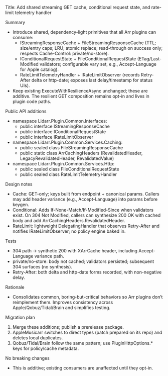 Title: Add shared streaming GET cache, conditional request state, and rate-limit telemetry handler

Summary
- Introduce shared, dependency-light primitives that all Arr plugins can consume:
  - IStreamingResponseCache + FileStreamingResponseCache (TTL; size/entry caps; LRU; atomic replace; read-through on success only; respects Cache-Control: private/no-store).
  - IConditionalRequestState + FileConditionalRequestState (ETag/Last-Modified validators; configurable vary set, e.g., Accept-Language for Apple catalog).
  - RateLimitTelemetryHandler + IRateLimitObserver (records Retry-After delta or http-date; exposes last delay/timestamp for status UIs).
- Keep existing ExecuteWithResilienceAsync unchanged; these are additive. The resilient GET composition remains opt-in and lives in plugin code paths.

Public API additions
- namespace Lidarr.Plugin.Common.Interfaces:
  - public interface IStreamingResponseCache
  - public interface IConditionalRequestState
  - public interface IRateLimitObserver
- namespace Lidarr.Plugin.Common.Services.Caching:
  - public sealed class FileStreamingResponseCache
  - public static class ArrCachingHeaders (RevalidatedHeader, LegacyRevalidatedHeader, RevalidatedValue)
- namespace Lidarr.Plugin.Common.Services.Http:
  - public sealed class FileConditionalRequestState
  - public sealed class RateLimitTelemetryHandler

Design notes
- Cache: GET-only; keys built from endpoint + canonical params. Callers may add header variance (e.g., Accept-Language) into params before keygen.
- Conditional: Adds If-None-Match/If-Modified-Since when validators exist. On 304 Not Modified, callers can synthesize 200 OK with cached body and add ArrCachingHeaders.RevalidatedHeader.
- RateLimit: lightweight DelegatingHandler that observes Retry-After and notifies IRateLimitObserver; no policy engine baked in.

Tests
- 304 path → synthetic 200 with XArrCache header, including Accept-Language variance path.
- private/no-store: body not cached; validators persisted; subsequent 304 surfaces (no synthesis).
- Retry-After: both delta and http-date forms recorded, with non-negative delay.

Rationale
- Consolidates common, boring-but-critical behaviors so Arr plugins don’t reimplement them. Improves consistency across Apple/Qobuz/Tidal/Brain and simplifies testing.

Migration plan
1) Merge these additions; publish a prerelease package.
2) AppleMusicarr switches to direct types (patch prepared on its repo) and deletes local duplicates.
3) Qobuz/Tidal/Brain follow the same pattern; use PluginHttpOptions.* keys for policy/cache metadata.

No breaking changes
- This is additive; existing consumers are unaffected until they opt-in.

